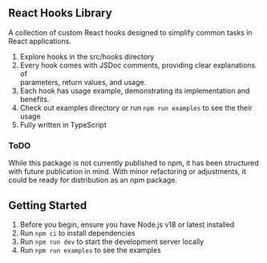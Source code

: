 ## React Hooks Library

A collection of custom React hooks designed to simplify common tasks in React applications. 

1. Explore hooks in the src/hooks directory
2. Every hook comes with JSDoc comments, providing clear explanations of       
   parameters, return values, and usage.
3. Each hook has usage example, demonstrating its implementation and benefits.
4. Check out examples directory or run `npm run examples` to see the their usage
5. Fully written in TypeScript

### ToDO

While this package is not currently published to npm, it has been structured with future publication in mind. With minor refactoring or adjustments, it could be ready for distribution as an npm package.


## Getting Started

1. Before you begin, ensure you have Node.js v18 or latest installed
2. Run `npm ci` to install dependencies
3. Run `npm run dev` to start the development server locally
4. Run `npm run examples` to see the examples

